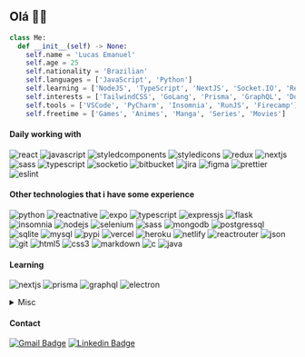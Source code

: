 ## Olá 👋🏼

```python
class Me:
  def __init__(self) -> None:
    self.name = 'Lucas Emanuel'
    self.age = 25
    self.nationality = 'Brazilian'
    self.languages = ['JavaScript', 'Python']
    self.learning = ['NodeJS', 'TypeScript', 'NextJS', 'Socket.IO', 'React']
    self.interests = ['TailwindCSS', 'GoLang', 'Prisma', 'GraphQL', 'Docker']
    self.tools = ['VSCode', 'PyCharm', 'Insomnia', 'RunJS', 'Firecamp']
    self.freetime = ['Games', 'Animes', 'Manga', 'Series', 'Movies']
```

#### Daily working with

![react](https://img.shields.io/badge/React-20232A?style=for-the-badge&logo=react&logoColor=61DAFB)
![javascript](https://img.shields.io/badge/JavaScript-FFD43B?style=for-the-badge&logo=javascript&logoColor=000000)
![styledcomponents](https://img.shields.io/badge/styled--components-DB7093?style=for-the-badge&logo=styled-components&logoColor=white)
![styledicons](https://img.shields.io/badge/styled--icons-DB7093?style=for-the-badge&logo=styled-components&logoColor=white)
![redux](https://img.shields.io/badge/Redux-593D88?style=for-the-badge&logo=redux&logoColor=white)
![nextjs](https://img.shields.io/badge/next.js-000000?style=for-the-badge&logo=nextdotjs&logoColor=white)
![sass](https://img.shields.io/badge/Sass-CC6699?style=for-the-badge&logo=sass&logoColor=white)
![typescript](https://img.shields.io/badge/TypeScript-007ACC?style=for-the-badge&logo=typescript&logoColor=white)
![socketio](https://img.shields.io/badge/Socket.io-010101?&style=for-the-badge&logo=Socket.io&logoColor=white)
![bitbucket](https://img.shields.io/badge/Bitbucket-0747a6?style=for-the-badge&logo=bitbucket&logoColor=white)
![jira](https://img.shields.io/badge/Jira-0052CC?style=for-the-badge&logo=Jira&logoColor=white)
![figma](https://img.shields.io/badge/Figma-F24E1E?style=for-the-badge&logo=figma&logoColor=white)
![prettier](https://img.shields.io/badge/prettier-1A2C34?style=for-the-badge&logo=prettier&logoColor=F7BA3E)
![eslint](https://img.shields.io/badge/eslint-3A33D1?style=for-the-badge&logo=eslint&logoColor=white)

#### Other technologies that i have some experience

![python](https://img.shields.io/badge/Python-FFD43B?style=for-the-badge&logo=python&logoColor=blue)
![reactnative](https://img.shields.io/badge/React_Native-20232A?style=for-the-badge&logo=react&logoColor=61DAFB)
![expo](https://img.shields.io/badge/Expo-1B1F23?style=for-the-badge&logo=expo&logoColor=white)
![typescript](https://img.shields.io/badge/TypeScript-007ACC?style=for-the-badge&logo=typescript&logoColor=white)
![expressjs](https://img.shields.io/badge/Express.js-000000?style=for-the-badge&logo=express&logoColor=white)
![flask](https://img.shields.io/badge/Flask-000000?style=for-the-badge&logo=flask&logoColor=white)
![insomnia](https://img.shields.io/badge/Insomnia-5849be?style=for-the-badge&logo=Insomnia&logoColor=white)
![nodejs](https://img.shields.io/badge/Node.js-339933?style=for-the-badge&logo=nodedotjs&logoColor=white)
![selenium](https://img.shields.io/badge/Selenium-43B02A?style=for-the-badge&logo=Selenium&logoColor=white)
![sass](https://img.shields.io/badge/Sass-CC6699?style=for-the-badge&logo=sass&logoColor=white)
![mongodb](https://img.shields.io/badge/MongoDB-4EA94B?style=for-the-badge&logo=mongodb&logoColor=white)
![postgressql](https://img.shields.io/badge/PostgreSQL-316192?style=for-the-badge&logo=postgresql&logoColor=white)
![sqlite](https://img.shields.io/badge/SQLite-07405E?style=for-the-badge&logo=sqlite&logoColor=white)
![mysql](https://img.shields.io/badge/MySQL-005C84?style=for-the-badge&logo=mysql&logoColor=white)
![pypi](https://img.shields.io/badge/pypi-3775A9?style=for-the-badge&logo=pypi&logoColor=white)
![vercel](https://img.shields.io/badge/Vercel-000000?style=for-the-badge&logo=vercel&logoColor=white)
![heroku](https://img.shields.io/badge/Heroku-430098?style=for-the-badge&logo=heroku&logoColor=white)
![netlify](https://img.shields.io/badge/Netlify-00C7B7?style=for-the-badge&logo=netlify&logoColor=white)
![reactrouter](https://img.shields.io/badge/React_Router-CA4245?style=for-the-badge&logo=react-router&logoColor=white)
![json](https://img.shields.io/badge/json-5E5C5C?style=for-the-badge&logo=json&logoColor=white)
![git](https://img.shields.io/badge/GIT-E44C30?style=for-the-badge&logo=git&logoColor=white)
![html5](https://img.shields.io/badge/HTML5-E34F26?style=for-the-badge&logo=html5&logoColor=white)
![css3](https://img.shields.io/badge/CSS3-1572B6?style=for-the-badge&logo=css3&logoColor=white)
![markdown](https://img.shields.io/badge/Markdown-000000?style=for-the-badge&logo=markdown&logoColor=white)
![c](https://img.shields.io/badge/C-00599C?style=for-the-badge&logo=c&logoColor=white)
![java](https://img.shields.io/badge/Java-ED8B00?style=for-the-badge&logo=java&logoColor=white)

#### Learning

![nextjs](https://img.shields.io/badge/next.js-000000?style=for-the-badge&logo=nextdotjs&logoColor=white)
![prisma](https://img.shields.io/badge/Prisma-3982CE?style=for-the-badge&logo=Prisma&logoColor=white)
![graphql](https://img.shields.io/badge/GraphQl-E10098?style=for-the-badge&logo=graphql&logoColor=white)
![electron](https://img.shields.io/badge/Electron-2B2E3A?style=for-the-badge&logo=electron&logoColor=9FEAF9)

<details>
  <summary>
    Misc
  </summary>

#### Interest

  ![go](https://img.shields.io/badge/Go-00ADD8?style=for-the-badge&logo=go&logoColor=white)
  ![redis](https://img.shields.io/badge/redis-CC0000.svg?&style=for-the-badge&logo=redis&logoColor=white)
  ![docker](https://img.shields.io/badge/Docker-2CA5E0?style=for-the-badge&logo=docker&logoColor=white)
  ![realmdb](https://img.shields.io/badge/Realm-39477F?style=for-the-badge&logo=realm&logoColor=white)
  ![bootstrap](https://img.shields.io/badge/Bootstrap-563D7C?style=for-the-badge&logo=bootstrap&logoColor=white)
  ![vue](https://img.shields.io/badge/Vue.js-35495E?style=for-the-badge&logo=vuedotjs&logoColor=4FC08D)
  ![rubyonrails](https://img.shields.io/badge/Ruby_on_Rails-CC0000?style=for-the-badge&logo=ruby-on-rails&logoColor=white)
  ![opencv](https://img.shields.io/badge/OpenCV-27338e?style=for-the-badge&logo=OpenCV&logoColor=white)
  ![jupyter](https://img.shields.io/badge/Jupyter-F37626.svg?&style=for-the-badge&logo=Jupyter&logoColor=white)
  ![webassembly](https://img.shields.io/badge/WebAssembly-654FF0?style=for-the-badge&logo=WebAssembly&logoColor=white)
  ![underscorejs](https://img.shields.io/badge/underscore%20js-0371B5?style=for-the-badge&logo=underscore.js&logoColor=white)
  ![firebase](https://img.shields.io/badge/firebase-ffca28?style=for-the-badge&logo=firebase&logoColor=black)
  ![django](https://img.shields.io/badge/Django-092E20?style=for-the-badge&logo=django&logoColor=green)
  ![perl](https://img.shields.io/badge/Perl-39457E?style=for-the-badge&logo=perl&logoColor=white)
  ![puppeteer](https://img.shields.io/badge/Puppeteer-40B5A4?style=for-the-badge&logo=Puppeteer&logoColor=white)
  ![adonisjs](https://img.shields.io/badge/adonis%20js-220052?style=for-the-badge&logo=adonisjs&logoColor=white)

#### Others

  ![vscode](https://img.shields.io/badge/Visual_Studio_Code-0078D4?style=for-the-badge&logo=visual%20studio%20code&logoColor=white)
  ![pycharm](https://img.shields.io/badge/PyCharm-000000.svg?&style=for-the-badge&logo=PyCharm&logoColor=white)
  ![intellijidea](https://img.shields.io/badge/IntelliJ_IDEA-000000.svg?style=for-the-badge&logo=intellij-idea&logoColor=white)
  ![visualstudio](https://img.shields.io/badge/Visual_Studio-5C2D91?style=for-the-badge&logo=visual%20studio&logoColor=white)
  ![windowsterminal](https://img.shields.io/badge/windows%20terminal-4D4D4D?style=for-the-badge&logo=windows%20terminal&logoColor=white)
  ![powershell](https://img.shields.io/badge/powershell-5391FE?style=for-the-badge&logo=powershell&logoColor=white)
  ![hyper](https://img.shields.io/badge/Hyper-000000?style=for-the-badge&logo=hyper&logoColor=white)
  ![yarn](https://img.shields.io/badge/Yarn-2C8EBB?style=for-the-badge&logo=yarn&logoColor=white)
  ![npm](https://img.shields.io/badge/npm-CB3837?style=for-the-badge&logo=npm&logoColor=white)
  ![notepad++](https://img.shields.io/badge/Notepad++-90E59A.svg?style=for-the-badge&logo=notepad%2B%2B&logoColor=black)
  ![replit](https://img.shields.io/badge/replit-667881?style=for-the-badge&logo=replit&logoColor=white)
  ![discord](https://img.shields.io/badge/Discord-5865F2?style=for-the-badge&logo=discord&logoColor=white)
  ![slack](https://img.shields.io/badge/Slack-4A154B?style=for-the-badge&logo=slack&logoColor=white)
  ![googlemeet](https://img.shields.io/badge/Google%20Meet-00897B?style=for-the-badge&logo=google-meet&logoColor=white)
</details>

#### Contact

[![Gmail Badge](https://img.shields.io/badge/Gmail-D14836?style=for-the-badge&logo=gmail&logoColor=white&link=mailto:lucasemanuel8x@gmail.com)](mailto:lucasemanuel8x@gmail.com)
[![Linkedin Badge](https://img.shields.io/badge/LinkedIn-0077B5?style=for-the-badge&logo=linkedin&logoColor=white&link=https://www.linkedin.com/in/lucasemanuel8x/)](https://www.linkedin.com/in/lucasemanuel8x/)
